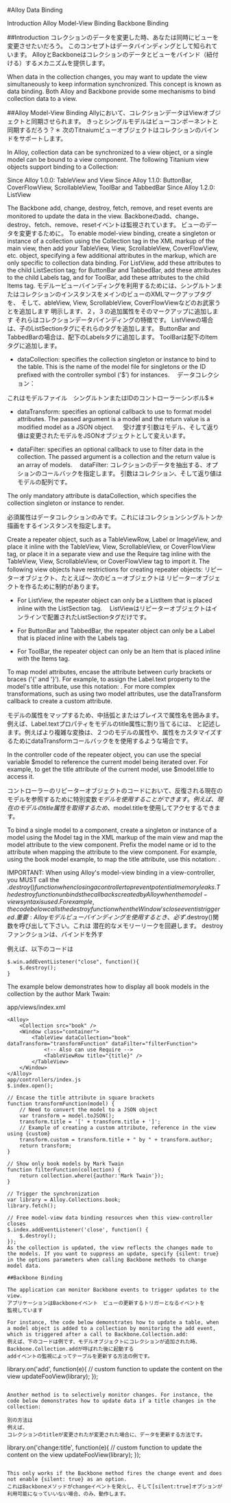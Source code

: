 #Alloy Data Binding

Introduction
Alloy Model-View Binding
Backbone Binding

##Introduction
コレクションのデータを変更した時、あなたは同時にビューを変更させたいだろう。
このコンセプトはデータバインディングとして知られています。
AlloyとBackboneはコレクションのデータとビューをバインド（紐付ける）するメカニズムを提供します。

When data in the collection changes, you may want to update the view simultaneously to keep information synchronized. This concept is known as data binding. Both Alloy and Backbone provide some mechanisms to bind collection data to a view.

##Alloy Model-View Binding
Allyにおいて、コレクションデータはViewオブジェクトと同期させられます。
きっとシングルモデルはビューコンポーネントと同期するだろう？＊
次のTitnaiumビューオブジェクトはコレクションのバインドをサポートします。

In Alloy, collection data can be synchronized to a view object, or a single model can be bound to a view component. The following Titanium view objects support binding to a Collection:

Since Alloy 1.0.0: TableView and View
Since Alloy 1.1.0: ButtonBar, CoverFlowView, ScrollableView, ToolBar and TabbedBar
Since Alloy 1.2.0: ListView

The Backbone add, change, destroy, fetch, remove, and reset events are monitored to update the data in the view.
Backboneのadd、change、destroy、fetch、remove、resetイベントは監視されています。
ビューのデータを変更するために。
To enable model-view binding, create a singleton or instance of a collection using the Collection tag in the XML markup of the main view, then add your TableView, View, ScrollableView, CoverFlowView, etc. object, specifying a few additional attributes in the markup, which are only specific to collection data binding. For ListView, add these attributes to the child ListSection tag; for ButtonBar and TabbedBar, add these attributes to the child Labels tag, and for ToolBar, add these attributes to the child Items tag.
モデルービューバインディングを利用するためには、シングルトンまたはコレクションのインスタンスをメインのビューのXMLマークアップタグを、
そして、ableView, View, ScrollableView, CoverFlowViewなどのお武家うとを追加します
明示します、２，３の追加属性をそのマークアップに追加します
それらはコレクションデータバインディングの特徴です。
ListViewの場合は、子のListSectionタグにそれらのタグを追加します。
 ButtonBar and TabbedBarの場合は、配下のLabelsタグに追加します。
ToolBarは配下のItemタグに追加します。


- dataCollection: specifies the collection singleton or instance to bind to the table. This is the name of the model file for singletons or the ID prefixed with the controller symbol ('$') for instances.
　データコレクション：

これはモデルファイル　シングルトンまたはIDのコントローラーシンボル$＊

- dataTransform: specifies an optional callback to use to format model attributes. The passed argument is a model and the return value is a modified model as a JSON object.
　
受け渡す引数はモデル、そして返り値は変更されたモデルをJSONオブジェクトとして変えいます。

- dataFilter: specifies an optional callback to use to filter data in the collection. The passed argument is a collection and the return value is an array of models.
　dataFilter: コレクションのデータを抽出する、オプションのコールバックを指定します。
引数はコレクション、そして返り値はモデルの配列です。

The only mandatory attribute is dataCollection, which specifies the collection singleton or instance to render.

必須属性はデータコレクションのみです。これにはコレクションシングルトンか描画をするインスタンスを指定します。

Create a repeater object, such as a TableViewRow, Label or ImageView, and place it inline with the TableView, View, ScrollableView, or CoverFlowView tag, or place it in a separate view and use the Require tag inline with the TableView, View, ScrollableView, or CoverFlowView tag to import it. The following view objects have restrictions for creating repeater objects:
リピーターオブジェクト、たとえば〜
次のビューオブジェクトは
リピーターオブジェクトを作るために制約があります。

- For ListView, the repeater object can only be a ListItem that is placed inline with the ListSection tag.
　ListViewはリピーターオブジェクトはインラインで配置されたListSectionタグだけです。

- For ButtonBar and TabbedBar, the repeater object can only be a Label that is placed inline with the Labels tag.
- For ToolBar, the repeater object can only be an Item that is placed inline with the Items tag.

To map model attributes, encase the attribute between curly brackets or braces ('{' and '}'). For example, to assign the Label.text property to the model's title attribute, use this notation: <Label text="{title}" />. For more complex transformations, such as using two model attributes, use the dataTransform callback to create a custom attribute.

モデルの属性をマップするため、中括弧とまたはブレイスで属性名を囲みます。
例えば、Label.textプロパティをモデルのtitle属性に割り当てるには、 <Label text="{title}" />と記述します。例えばより複雑な変換は、２つのモデルの属性や、属性をカスタマイズするためにdataTransformコールバックをを使用するような場合です。

In the controller code of the repeater object, you can use the special variable $model to reference the current model being iterated over. For example, to get the title attribute of the current model, use $model.title to access it.

コントローラーのリピーターオブジェクトのコードにおいて、反復される現在のモデルを参照するために特別変数$モデルを使用することができます。
例えば、現在のモデルのtitle属性を取得するため、$model.titleを使用してアクセするできます。

To bind a single model to a component, create a singleton or instance of a model using the Model tag in the XML markup of the main view and map the model attribute to the view component. Prefix the model name or id to the attribute when mapping the attribute to the view component. For example, using the book model example, to map the title attribute, use this notation: <Label text="{book.title}" />.

IMPORTANT: When using Alloy's model-view binding in a view-controller, you MUST call the $.destroy() function when closing a controller to prevent potential memory leaks. The destroy function unbinds the callbacks created by Alloy when the model-view syntax is used. For example, the code below calls the destroy function when the Window's close event is triggered.
重要:Alloy モデルビューバインディングを使用するとき、必ず$.destroy()関数を呼び出して下さい。これは
潜在的なメモリーリークを回避します。
destroyファンクションは、バインドを外す

例えば、以下のコードは


```
$.win.addEventListener("close", function(){
    $.destroy();
} 
```

The example below demonstrates how to display all book models in the collection by the 
author Mark Twain:


app/views/index.xml
```
<Alloy>
    <Collection src="book" />
    <Window class="container">
        <TableView dataCollection="book" dataTransform="transformFunction" dataFilter="filterFunction">
            <!-- Also can use Require -->
            <TableViewRow title="{title}" />
        </TableView>
    </Window>
</Alloy>
app/controllers/index.js
$.index.open();
 
// Encase the title attribute in square brackets
function transformFunction(model) {
    // Need to convert the model to a JSON object
    var transform = model.toJSON();
    transform.title = '[' + transform.title + ']';
    // Example of creating a custom attribute, reference in the view using {custom}
    transform.custom = transform.title + " by " + transform.author;
    return transform;
}

// Show only book models by Mark Twain
function filterFunction(collection) {
    return collection.where({author:'Mark Twain'});
}

// Trigger the synchronization
var library = Alloy.Collections.book;
library.fetch();
 
// Free model-view data binding resources when this view-controller closes
$.index.addEventListener('close', function() {
    $.destroy();
});
As the collection is updated, the view reflects the changes made to the models. If you want to suppress an update, specify {silent: true} in the options parameters when calling Backbone methods to change model data.

##Backbone Binding

The application can monitor Backbone events to trigger updates to the view.
アプリケーションはBackboneイベント　ビューの更新するトリガーとなるイベントを
監視しています

For instance, the code below demonstrates how to update a table, when a model object is added to a collection by monitoring the add event, which is triggered after a call to Backbone.Collection.add:
例えば、下のコードは例です、モデルオブジェクトにコレクションが追加された時、
Backbone.Collection.addが呼ばれた後に起動する
addイベントの監視によってテーブルを更新する方法の例です。

```
library.on('add', function(e){
    // custom function to update the content on the view
    updateFooView(library);
});
```

Another method is to selectively monitor changes. For instance, the code below demonstrates how to update data if a title changes in the collection:

別の方法は
例えば、
コレクションのtitleが変更されたが変更された場合に、データを更新する方法です。

```
library.on('change:title', function(e){
    // custom function to update the content on the view
    updateFooView(library);
});
```

This only works if the Backbone method fires the change event and does not enable {silent: true} as an option.
これはBackboneメソッドがchangeイベントを発火し、そして[silent:true]オプションが利用可能になっていいない場合、のみ、動作します。

